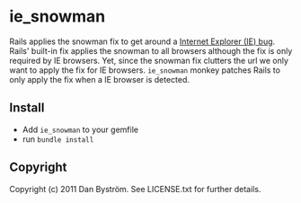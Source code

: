 # ie_snowman

Rails applies the snowman fix to get around a [Internet Explorer (IE) bug](http://stackoverflow.com/questions/3222013/what-is-the-snowman-param-in-rails-3-forms-for).
Rails' built-in fix applies the snowman to all browsers although the fix is only required by IE browsers.
Yet, since the snowman fix clutters the url we only want to apply the fix for IE browsers. `ie_snowman` monkey patches Rails to only apply the fix when a IE browser is detected.

## Install

 * Add `ie_snowman` to your gemfile
 * run `bundle install`

## Copyright

Copyright (c) 2011 Dan Byström. See LICENSE.txt for
further details.


